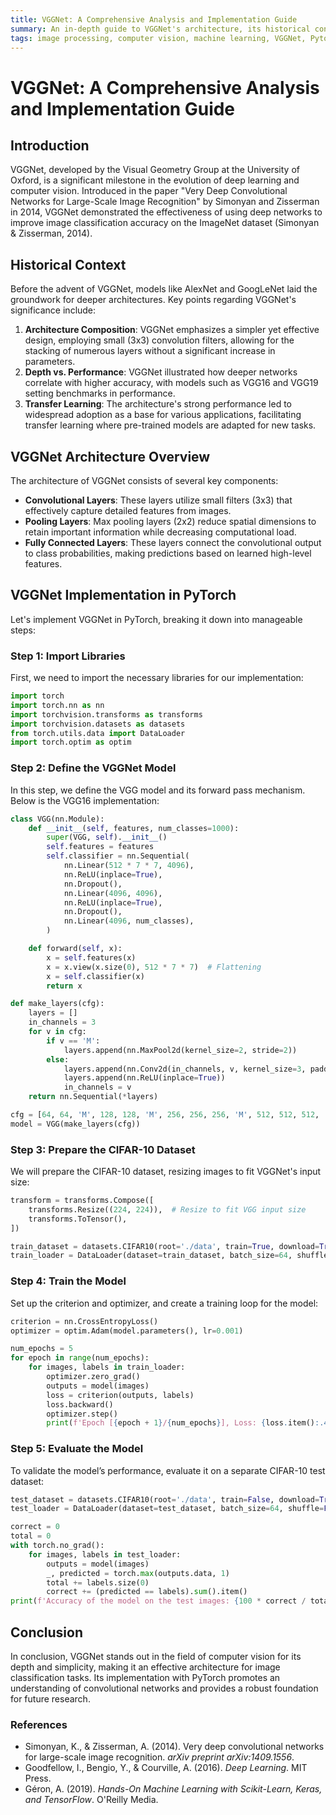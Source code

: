 ```yaml
---
title: VGGNet: A Comprehensive Analysis and Implementation Guide
summary: An in-depth guide to VGGNet's architecture, its historical context, and how to implement it using PyTorch.
tags: image processing, computer vision, machine learning, VGGNet, Pytorch
---
```

# VGGNet: A Comprehensive Analysis and Implementation Guide

## Introduction
VGGNet, developed by the Visual Geometry Group at the University of Oxford, is a significant milestone in the evolution of deep learning and computer vision. Introduced in the paper "Very Deep Convolutional Networks for Large-Scale Image Recognition" by Simonyan and Zisserman in 2014, VGGNet demonstrated the effectiveness of using deep networks to improve image classification accuracy on the ImageNet dataset (Simonyan & Zisserman, 2014).

## Historical Context
Before the advent of VGGNet, models like AlexNet and GoogLeNet laid the groundwork for deeper architectures. Key points regarding VGGNet's significance include:

1. **Architecture Composition**: VGGNet emphasizes a simpler yet effective design, employing small (3x3) convolution filters, allowing for the stacking of numerous layers without a significant increase in parameters.
2. **Depth vs. Performance**: VGGNet illustrated how deeper networks correlate with higher accuracy, with models such as VGG16 and VGG19 setting benchmarks in performance.
3. **Transfer Learning**: The architecture's strong performance led to widespread adoption as a base for various applications, facilitating transfer learning where pre-trained models are adapted for new tasks.

## VGGNet Architecture Overview
The architecture of VGGNet consists of several key components:

- **Convolutional Layers**: These layers utilize small filters (3x3) that effectively capture detailed features from images.
- **Pooling Layers**: Max pooling layers (2x2) reduce spatial dimensions to retain important information while decreasing computational load.
- **Fully Connected Layers**: These layers connect the convolutional output to class probabilities, making predictions based on learned high-level features.

## VGGNet Implementation in PyTorch
Let's implement VGGNet in PyTorch, breaking it down into manageable steps:

### Step 1: Import Libraries
First, we need to import the necessary libraries for our implementation:
```python
import torch
import torch.nn as nn
import torchvision.transforms as transforms
import torchvision.datasets as datasets
from torch.utils.data import DataLoader
import torch.optim as optim
```

### Step 2: Define the VGGNet Model
In this step, we define the VGG model and its forward pass mechanism. Below is the VGG16 implementation:
```python
class VGG(nn.Module):
    def __init__(self, features, num_classes=1000):
        super(VGG, self).__init__()
        self.features = features
        self.classifier = nn.Sequential(
            nn.Linear(512 * 7 * 7, 4096),
            nn.ReLU(inplace=True),
            nn.Dropout(),
            nn.Linear(4096, 4096),
            nn.ReLU(inplace=True),
            nn.Dropout(),
            nn.Linear(4096, num_classes),
        )

    def forward(self, x):
        x = self.features(x)
        x = x.view(x.size(0), 512 * 7 * 7)  # Flattening
        x = self.classifier(x)
        return x

def make_layers(cfg):
    layers = []
    in_channels = 3
    for v in cfg:
        if v == 'M':
            layers.append(nn.MaxPool2d(kernel_size=2, stride=2))
        else:
            layers.append(nn.Conv2d(in_channels, v, kernel_size=3, padding=1))
            layers.append(nn.ReLU(inplace=True))
            in_channels = v
    return nn.Sequential(*layers)

cfg = [64, 64, 'M', 128, 128, 'M', 256, 256, 256, 'M', 512, 512, 512, 'M', 512, 512, 512, 'M']
model = VGG(make_layers(cfg))
```

### Step 3: Prepare the CIFAR-10 Dataset
We will prepare the CIFAR-10 dataset, resizing images to fit VGGNet's input size:
```python
transform = transforms.Compose([
    transforms.Resize((224, 224)),  # Resize to fit VGG input size
    transforms.ToTensor(),
])

train_dataset = datasets.CIFAR10(root='./data', train=True, download=True, transform=transform)
train_loader = DataLoader(dataset=train_dataset, batch_size=64, shuffle=True)
```

### Step 4: Train the Model
Set up the criterion and optimizer, and create a training loop for the model:
```python
criterion = nn.CrossEntropyLoss()
optimizer = optim.Adam(model.parameters(), lr=0.001)

num_epochs = 5
for epoch in range(num_epochs):
    for images, labels in train_loader:
        optimizer.zero_grad()
        outputs = model(images)
        loss = criterion(outputs, labels)
        loss.backward()
        optimizer.step()
        print(f'Epoch [{epoch + 1}/{num_epochs}], Loss: {loss.item():.4f}')
```

### Step 5: Evaluate the Model
To validate the model’s performance, evaluate it on a separate CIFAR-10 test dataset:
```python
test_dataset = datasets.CIFAR10(root='./data', train=False, download=True, transform=transform)
test_loader = DataLoader(dataset=test_dataset, batch_size=64, shuffle=False)

correct = 0
total = 0
with torch.no_grad():
    for images, labels in test_loader:
        outputs = model(images)
        _, predicted = torch.max(outputs.data, 1)
        total += labels.size(0)
        correct += (predicted == labels).sum().item()
print(f'Accuracy of the model on the test images: {100 * correct / total:.2f}%')
```

## Conclusion
In conclusion, VGGNet stands out in the field of computer vision for its depth and simplicity, making it an effective architecture for image classification tasks. Its implementation with PyTorch promotes an understanding of convolutional networks and provides a robust foundation for future research.

### References
- Simonyan, K., & Zisserman, A. (2014). Very deep convolutional networks for large-scale image recognition. *arXiv preprint arXiv:1409.1556*.
- Goodfellow, I., Bengio, Y., & Courville, A. (2016). *Deep Learning*. MIT Press.
- Géron, A. (2019). *Hands-On Machine Learning with Scikit-Learn, Keras, and TensorFlow*. O'Reilly Media.
